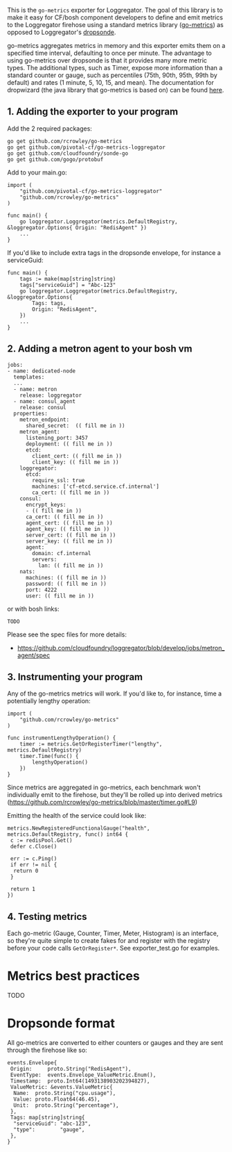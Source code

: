 This is the `go-metrics` exporter for Loggregator. The goal of this library is to make it easy for CF/bosh component developers to define and emit metrics to the Loggregator firehose using a standard metrics library ([go-metrics](https://github.com/rcrowley/go-metrics)) as opposed to Loggregator's [dropsonde](https://github.com/cloudfoundry/dropsonde).

go-metrics aggregates metrics in memory and this exporter emits them on a specified time interval, defaulting to once per minute. The advantage to using go-metrics over dropsonde is that it provides many more metric types. The additional types, such as Timer, expose more information than a standard counter or gauge, such as percentiles (75th, 90th, 95th, 99th by default) and rates (1 minute, 5, 10, 15, and mean). The documentation for dropwizard (the java library that go-metrics is based on) can be found [here](http://metrics.dropwizard.io/3.2.2/getting-started.html).

## 1. Adding the exporter to your program

Add the 2 required packages:

```
go get github.com/rcrowley/go-metrics
go get github.com/pivotal-cf/go-metrics-loggregator
go get github.com/cloudfoundry/sonde-go
go get github.com/gogo/protobuf
```

Add to your main.go:

```
import (
	"github.com/pivotal-cf/go-metrics-loggregator"
	"github.com/rcrowley/go-metrics"
)

func main() {
    go loggregator.Loggregator(metrics.DefaultRegistry, &loggregator.Options{ Origin: "RedisAgent" })
    ...
}
```

If you'd like to include extra tags in the dropsonde envelope, for instance a serviceGuid:

```
func main() {
    tags := make(map[string]string)
    tags["serviceGuid"] = "Abc-123"
    go loggregator.Loggregator(metrics.DefaultRegistry, &loggregator.Options{
        Tags: tags,
        Origin: "RedisAgent",
    })
    ...
}
```

## 2. Adding a metron agent to your bosh vm

```
jobs:
- name: dedicated-node
  templates:
  ...
  - name: metron
    release: loggregator
  - name: consul_agent
    release: consul
  properties:
    metron_endpoint:
      shared_secret:  (( fill me in ))
    metron_agent:
      listening_port: 3457
      deployment: (( fill me in ))
      etcd:
        client_cert: (( fill me in ))
        client_key: (( fill me in ))
    loggregator:
      etcd:
        require_ssl: true
        machines: ['cf-etcd.service.cf.internal']
        ca_cert: (( fill me in ))
    consul:
      encrypt_keys:
      - (( fill me in ))
      ca_cert: (( fill me in ))
      agent_cert: (( fill me in ))
      agent_key: (( fill me in ))
      server_cert: (( fill me in ))
      server_key: (( fill me in ))
      agent:
        domain: cf.internal
        servers:
          lan: (( fill me in ))
    nats:
      machines: (( fill me in ))
      password: (( fill me in ))
      port: 4222
      user: (( fill me in ))

```

or with bosh links:

```
TODO
```

Please see the spec files for more details:
- https://github.com/cloudfoundry/loggregator/blob/develop/jobs/metron_agent/spec


## 3. Instrumenting your program

Any of the go-metrics metrics will work. If you'd like to, for instance, time a potentially lengthy operation:

```
import (
	"github.com/rcrowley/go-metrics"
)

func instrumentLengthyOperation() {
    timer := metrics.GetOrRegisterTimer("lengthy", metrics.DefaultRegistry)
    timer.Time(func() {
        lengthyOperation()
    })
}
```
Since metrics are aggregated in go-metrics, each benchmark won't individually emit to the firehose, but they'll be rolled up into derived metrics (https://github.com/rcrowley/go-metrics/blob/master/timer.go#L9)

Emitting the health of the service could look like:

```
metrics.NewRegisteredFunctionalGauge("health", metrics.DefaultRegistry, func() int64 {
 c := redisPool.Get()
 defer c.Close()

 err := c.Ping()
 if err != nil {
  return 0
 }

 return 1
})
```

## 4. Testing metrics

Each go-metric (Gauge, Counter, Timer, Meter, Histogram) is an interface, so they're quite simple to create fakes for and register with the registry before your code calls `GetOrRegister*`. See exporter_test.go for examples.


# Metrics best practices

TODO

# Dropsonde format

All go-metrics are converted to either counters or gauges and they are sent through the firehose like so:

```
events.Envelope{
 Origin:     proto.String("RedisAgent"),
 EventType:  events.Envelope_ValueMetric.Enum(),
 Timestamp:  proto.Int64(1493138903202394827),
 ValueMetric: &events.ValueMetric{
  Name:  proto.String("cpu.usage"),
  Value: proto.Float64(46.45),
  Unit:  proto.String("percentage"),
 },
 Tags: map[string]string{
  "serviceGuid": "abc-123",
  "type":        "gauge",
 },
}
```
